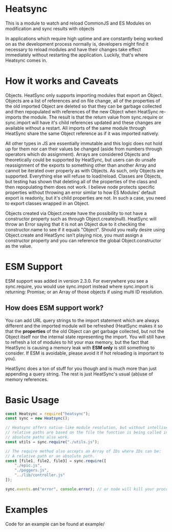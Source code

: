# Heatsync
This is a module to watch and reload CommonJS and ES Modules on modification and sync results with objects

In applications which require high uptime and are constantly being worked on as the development process normally is, developers might find it necessary to reload modules and have their changes take effect immediately without restarting the application. Luckily, that's where Heatsync comes in.

# How it works and Caveats
Objects. HeatSync only supports importing modules that export an Object.
Objects are a list of references and on file change, all of the properties of the old imported Object are deleted so that they can be garbage collected and then repopulated with references of the new Object when HeatSync re-imports the module. The result is that the return value from sync.require or sync.import will have it's child references updated and these changes are available without a restart. All imports of the same module through HeatSync share the same Object reference as if it was imported natively.

All other types in JS are essentially immutable and this logic does not hold up for them nor can their values be changed (aside from numbers through operators which do assignment). Arrays are considered Objects and theoretically could be supported by HeatSync, but users can do unsafe reassignment of the exports to something other than another Array and cannot be iterated over properly as with Objects. As such, only Objects are supported. Everything else will refuse to load/reload. Classes are Objects, but testing has shown that deleting all of the properties of the class and then repopulating them does not work. I believe node protects specific properties without throwing an error similar to how ES Modules' default export is readonly, but it's child properties are not. In such a case, you need to export classes wrapped in an Object.

Objects created via Object.create have the possibility to not have a constructor property such as through Object.create(null). HeatSync will throw an Error saying that it is not an Object due to it checking the constructor.name to see if it equals "Object". Should you really desire using Object.create and HeatSync isn't playing nice, you must assign a constructor property and you can reference the global Object.constructor as the value.

# ESM Support
ESM support was added in version 2.3.0. For everywhere you see a sync.require, you would use sync.import instead where sync.import is returning:
Promise<any>; or an Array of those objects if using multi ID resolution.

## How does ESM support work?
You can add URL query strings to the import statement which are always different and the imported module will be refreshed (HeatSync makes it so that the **properties** of the old Object can get garbage collected, but not the Object itself nor the internal state representing the import. You will still have to refresh a lot of modules to hit your max memory, but the fact that HeatSync is causing a memory leak with **ESM only** is still something to consider. If ESM is avoidable, please avoid it if hot reloading is important to you).

HeatSync does a ton of stuff for you though and is much more than just appending a query string. The rest is just HeatSync's usual (ab)use of memory references.

# Basic Usage
```js
const Heatsync = require("heatsync");
const sync = new Heatsync();

// Heatsync offers native-like module resolution, but without intellisense for fs struct like you may expect from global.require or global.import.
// relative paths are based on the file the function is being called in similar to global.require or global.import
// absolute paths also work.
const utils = sync.require("./utils.js");

// The require method also accepts an Array of IDs where IDs can be:
// A relative path or an absolute path.
const [file1, file2, file3] = sync.require([
	"./epic.js",
	"./poggers.js",
	"../lib/controller.js"
]);

sync.events.on("error", console.error); // or node will kill your process if there is a require error
```

# Examples
Code for an example can be found at example/
